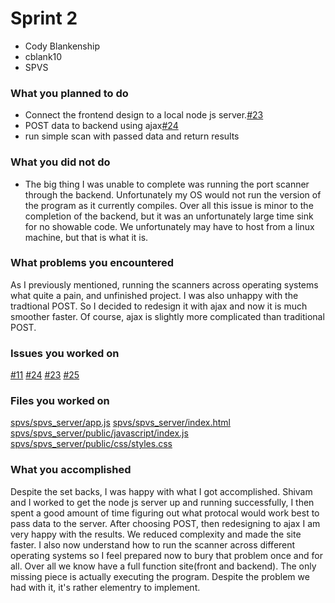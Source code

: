 # Sprint 2

* Cody Blankenship
* cblank10
* SPVS

### What you planned to do
* Connect the frontend design to a local node js server.[#23](https://github.com/masonhyman-school/spvs/issues/23)
* POST data to backend using ajax[#24](https://github.com/masonhyman-school/spvs/issues/24)
* run simple scan with passed data and return results

### What you did not do
* The big thing I was unable to complete was running the port scanner through the backend. Unfortunately my OS would not run the version of the program as it currently compiles. Over all this issue is minor to the completion of the backend, but it was an unfortunately large time sink for no showable code. We unfortunately may have to host from a linux machine, but that is what it is. 

### What problems you encountered
As I previously mentioned, running the scanners across operating systems what quite a pain, and unfinished project. I was also unhappy with the tradtional POST. So I decided to redesign it with ajax and now it is much smoother faster. Of course, ajax is slightly more complicated than traditional POST.

### Issues you worked on
[#11](https://github.com/masonhyman-school/spvs/issues/11)
[#24](https://github.com/masonhyman-school/spvs/issues/24)
[#23](https://github.com/masonhyman-school/spvs/issues/23)
[#25](https://github.com/masonhyman-school/spvs/issues/25)

### Files you worked on
[spvs/spvs_server/app.js](https://github.com/masonhyman-school/spvs/blob/main/spvs_server/app.js)
[spvs/spvs_server/index.html](https://github.com/masonhyman-school/spvs/blob/main/spvs_server/index.html)
[spvs/spvs_server/public/javascript/index.js](https://github.com/masonhyman-school/spvs/blob/main/spvs_server/public/javascript/index.js)
[spvs/spvs_server/public/css/styles.css](https://github.com/masonhyman-school/spvs/blob/main/spvs_server/public/css/styles.css)

### What you accomplished
Despite the set backs, I was happy with what I got accomplished. Shivam and I worked to get the node js server up and running successfully, I then spent a good amount of time figuring out what protocal would work best to pass data to the server. After choosing POST, then redesigning to ajax I am very happy with the results. We reduced complexity and made the site faster. I also now understand how to run the scanner across different operating systems so I feel prepared now to bury that problem once and for all. Over all we know have a full function site(front and backend). The only missing piece is actually executing the program. Despite the problem we had with it, it's rather elementry to implement.
